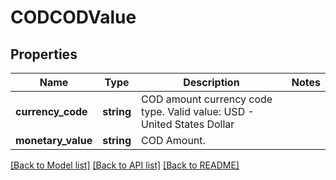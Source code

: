 # CODCODValue

## Properties
Name | Type | Description | Notes
------------ | ------------- | ------------- | -------------
**currency_code** | **string** | COD amount currency code type. Valid value: USD - United States Dollar | 
**monetary_value** | **string** | COD Amount. | 

[[Back to Model list]](../../README.md#documentation-for-models) [[Back to API list]](../../README.md#documentation-for-api-endpoints) [[Back to README]](../../README.md)

